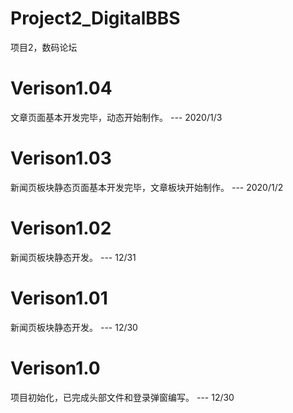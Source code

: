 # Project2_DigitalBBS
项目2，数码论坛
# Verison1.04
文章页面基本开发完毕，动态开始制作。 --- 2020/1/3
# Verison1.03
新闻页板块静态页面基本开发完毕，文章板块开始制作。 --- 2020/1/2
# Verison1.02
新闻页板块静态开发。 --- 12/31
# Verison1.01
新闻页板块静态开发。 --- 12/30
# Verison1.0
项目初始化，已完成头部文件和登录弹窗编写。 --- 12/30

